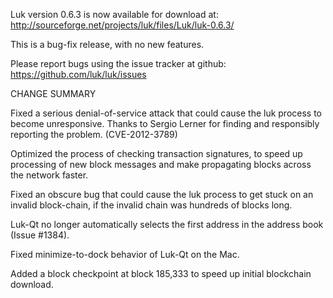 Luk version 0.6.3 is now available for download at:
  http://sourceforge.net/projects/luk/files/Luk/luk-0.6.3/

This is a bug-fix release, with no new features.

Please report bugs using the issue tracker at github:
  https://github.com/luk/luk/issues

CHANGE SUMMARY

Fixed a serious denial-of-service attack that could cause the
luk process to become unresponsive. Thanks to Sergio Lerner
for finding and responsibly reporting the problem. (CVE-2012-3789)

Optimized the process of checking transaction signatures, to
speed up processing of new block messages and make propagating
blocks across the network faster.

Fixed an obscure bug that could cause the luk process to get
stuck on an invalid block-chain, if the invalid chain was
hundreds of blocks long.

Luk-Qt no longer automatically selects the first address
in the address book (Issue #1384).

Fixed minimize-to-dock behavior of Luk-Qt on the Mac.

Added a block checkpoint at block 185,333 to speed up initial
blockchain download.
